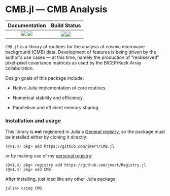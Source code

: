 # CMB.jl — CMB Analysis

| **Documentation**                                                         | **Build Status**                                             |
|:-------------------------------------------------------------------------:|:------------------------------------------------------------:|
| [![][docs-stable-img]][docs-stable-url] [![][docs-dev-img]][docs-dev-url] | [![][ci-img]][ci-url][![][codecov-img]][codecov-url] |

`CMB.jl` is a library of routines for the analysis of cosmic microwave
background (CMB) data. Development of features is being driven by the author's
use cases — at this time, namely the production of “reobserved” pixel-pixel
covariance matrices as used by the BICEP/Keck Array collaboration.

Design goals of this package include:

  * Native Julia implementation of core routines.

  * Numerical stability and efficiency.

  * Parallelism and efficient memory sharing.

### Installation and usage

This library is **not** registered in Julia's [General registry][General.jl],
so the package must be installed either by cloning it directly:

```
(@v1.4) pkg> add https://github.com/jmert/CMB.jl
```

or by making use of my [personal registry][Registry.jl]:

```
(@v1.4) pkg> registry add https://github.com/jmert/Registry.jl
(@v1.4) pkg> add CMB
```

After installing, just load like any other Julia package:

```
julia> using CMB
```

[docs-stable-img]: https://img.shields.io/badge/docs-stable-blue.svg
[docs-stable-url]: https://jmert.github.io/CMB.jl/stable
[docs-dev-img]: https://img.shields.io/badge/docs-dev-blue.svg
[docs-dev-url]: https://jmert.github.io/CMB.jl/dev

[ci-img]: https://github.com/jmert/CMB.jl/actions
[ci-url]: https://github.com/jmert/CMB.jl/workflows/CI/badge.svg

[codecov-img]: https://codecov.io/gh/jmert/CMB.jl/branch/master/graph/badge.svg
[codecov-url]: https://codecov.io/gh/jmert/CMB.jl

[General.jl]: https://github.com/JuliaRegistries/General
[Registry.jl]: https://github.com/jmert/Registry.jl

